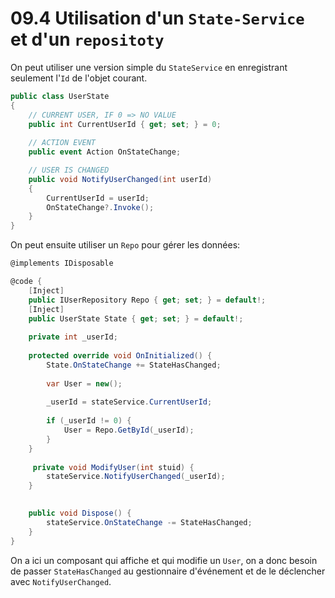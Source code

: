# 09.4 Utilisation d'un `State-Service` et d'un `repositoty`

On peut utiliser une version simple du `StateService` en enregistrant seulement l'`Id` de l'objet courant.

```cs
public class UserState
{
    // CURRENT USER, IF 0 => NO VALUE 
    public int CurrentUserId { get; set; } = 0;
    
    // ACTION EVENT
    public event Action OnStateChange;

    // USER IS CHANGED
    public void NotifyUserChanged(int userId)
    {
        CurrentUserId = userId;
        OnStateChange?.Invoke();
    }
}
```

On peut ensuite utiliser un `Repo` pour gérer les données:

```cs
@implements IDisposable

@code {
    [Inject]
    public IUserRepository Repo { get; set; } = default!;
    [Inject] 
    public UserState State { get; set; } = default!;
    
    private int _userId;
    
    protected override void OnInitialized() {
        State.OnStateChange += StateHasChanged;
        
        var User = new();
        
        _userId = stateService.CurrentUserId;
        
        if (_userId != 0) {
            User = Repo.GetById(_userId);
        }
    }
    
     private void ModifyUser(int stuid) {
        stateService.NotifyUserChanged(_userId);
    }

    
    public void Dispose() {
        stateService.OnStateChange -= StateHasChanged;
    }
}
```

On a ici un composant qui affiche et qui modifie un `User`, on a donc besoin de passer `StateHasChanged` au gestionnaire d'événement et de le déclencher avec `NotifyUserChanged`.